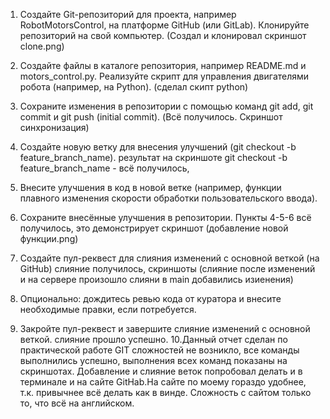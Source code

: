 1. Создайте Git-репозиторий для проекта, например RobotMotorsControl, на платформе GitHub (или GitLab).
   Клонируйте репозиторий на свой компьютер. (Создал и клонировал скриншот clone.png)
2. Создайте файлы в каталоге репозитория, например README.md и motors_control.py. 
   Реализуйте скрипт для управления двигателями робота (например, на Python). (сделал скипт python)
3. Сохраните изменения в репозитории с помощью команд git add, git commit и git push (initial commit).
   (Всё получилось. Скриншот синхронизация)
4. Создайте новую ветку для внесения улучшений (git checkout -b feature_branch_name).
   результат на скриншоте git checkout -b feature_branch_name - всё получилось, 
  
5. Внесите улучшения в код в новой ветке (например, функции плавного изменения скорости
   обработки пользовательского ввода).

6. Сохраните внесённые улучшения в репозитории. 
   Пункты 4-5-6 всё получилось, это демонстрирует скриншот (добавление новой функции.png)

7. Создайте пул-реквест для слияния изменений с основной веткой (на GitHub)
   слияние получилось, скриншоты (слияние после изменений и на сервере произошло слияни в main добавились изиенения)
8. Опционально: дождитесь ревью кода от куратора и внесите необходимые правки, если потребуется.
9. Закройте пул-реквест и завершите слияние изменений с основной веткой.
   слияние прошло успешно.
10.Данный отчет сделан по практической работе GIT сложностей не возникло, все команды выполнились успешно,
   выполнения всех команд показаны на скриншотах. 
   Добавление и слияние веток попробовал делать и в терминале и на сайте GitHab.На сайте по моему гораздо удобнее, 
т.к. привычнее всё делать как в винде. Сложность с сайтом только то, что всё на английском. 
